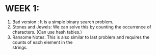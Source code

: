 # WEEK 1:

1. Bad version : It is a simple binary search problem.
2. Stones and Jewels: We can solve this by counting the occurrence of characters. (Can use hash tables.)
3. Ransome Notes: This is also similar to last problem and requires the counts of each element in the 	
	strings.